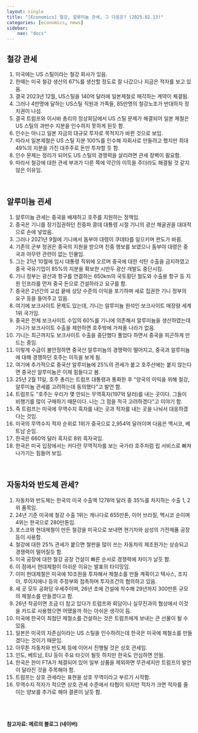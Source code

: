 ```yaml
---
layout: single
title: "[Economics] 철강, 알루미늄 관세, 그 다음은? (2025.02.13)"
categories: [economics, news]
sidebar:
    nav: "docs"
---
```


## 철강 관세
1. 미국에는 US 스틸이라는 철강 회사가 있음.
1. 한때는 미국 철강 생산의 67%를 생산할 정도로 잘 나갔으나 지금은 적자를 보고 있음.
1. 결국 2023년 12월, US스틸을 140억 달러에 일본제철로 매각하는 계약이 체결됨.
1. 그러나 4만명에 달하는 US스틸 직원과 가족들, 85만명의 철강노조가 반대하자 정치권이 나섬.
1. 결국 트럼프와 이시바 총리의 정상회담에서 US 스틸 문제가 해결되어 일본 제철은 US 스틸의 과반수 지분을 인수하지 못하게 된듯 함.
1. 인수는 아니고 일본 자금의 대규모 투자로 목적지가 바뀐 것으로 보임.
1. 따라서 일본제철은 US 스틸 지분 100%를 인수해 자회사로 만들려고 했지만 최대 49%의 지분을 가진 대주주로 돈만 투자할 듯 함.
1. 인수 문제는 정리가 되어도 US 스틸의 경쟁력을 살리려면 관세 장벽이 필요함.
1. 따라서 철강에 대한 관세 부과가 다른 쪽에 약간의 이득을 주더라도 해결될 것 같지 않은 이유임.

<br/>

## 알루미늄 괸세
1. 알루미늄 관세는 중국을 배제하고 호주를 지원하는 정책임.
1. 중국은 기니를 장기집권하던 친중파 콩데 대통령 시절 기니의 광산 채굴권을 대대적으로 손에 넣었음.
1. 그러나 2021년 9월에 기니에서 돔부야 대령이 쿠데타를 일으키며 판도가 바뀜.
1. 기존의 군부 정권은 중국의 지원을 받으며 친중 행보를 보였으나 돔부야 대령은 중국과 아무련 관련이 없는 인물임.
1. 그는 21년 10월에 임시 대통령 직위에 오르며 중국에 대한 석탄 수출을 금지하였고 중국 국유기업이 85%의 지분을 확보한 시만두 광산 개발도 중단시킴.
1. 기니 정부는 광산과 항구를 연결하는 650km의 국토횡단 철도와 수출용 항구 등 지원 인프라를 먼저 중국 돈으로 건설하라고 요구를 함.
1. 중국은 2년간의 교섭 끝에 상당 수준의 이익을 포기하며 새로 집권한 기니 정부의 요구 등을 들어주고 있음.
1. 여기에 보크사이트 문제도 있는데, 기니는 알루미늄 원석인 보크사이트 매장량 세계 1위 국가임.
1. 중국은 전체 보크사이트 수입의 60%를 기니에 의존해서 알루미늄을 생산하였는데 기나가 보크사이트 수출을 제한하면 호주밖에 가져올 나라가 없음.
1. 기니는 최근까지도 보크사이트 수출을 중단했다 풀었다 하면서 중국을 피곤하게 만드는 중임.
1. 이렇게 수급이 불안정하면 중국산 알루미늄의 경쟁력이 떨어지고, 중국과 알루미늄에 대해 경쟁하던 호주는 이득을 보게 됨.
1. 여기에 추가적으로 중국산 알루미늄에 25%의 관세가 붙고 호주산에는 붙지 않는다면 중국산 알루미늄은 이제 힘들다고 봄.
1. 25년 2월 11일, 호주 총리는 트럼프 대통령과 통화한 후 "양국의 이익을 위해 철강, 알루미늄 관세를 고려하는데 동의했다"고 발언 함.
1. 트럼프도 "호주는 우리가 몇 안되는 무역흑자(197억 달러)를 내는 곳이다. 그들이 비행기를 많이 구매하기 때문이다. 나는 그 점을 적극 고려하겠다"고 이야기 함.
1. 즉 트럼프는 미국에 무역수지 흑자를 내는 곳과 적자를 내는 곳을 나눠서 대응하겠다는 것임.
1. 미국의 무역수지 적자 순위로 1위가 중국으로 2,954억 달러이며 다음은 멕시코, 베트남 순임.
1. 한국은 660억 달러 흑자로 8위 흑자국임.
1. 한국은 미국 입장에서는 커다란 무역적자를 보는 국가라 호주처럼 립 서비스로 빠져나가기는 힘들어 보임.

<br/>

## 자동차와 반도체 관세?
1. 자동차와 반도체는 한국의 미국 수출액 1278억 달러 중 35%를 차지하는 수출 1, 2위 품목임.
1. 24년 기준 미국에 철강 수출 1위는 캐나다로 655만톤, 이어 브라질, 멕시코 순이며 4위는 한국으로 280만톤임.
1. 포스코와 현대제철이 만든 철강을 미국으로 보내면 현기차와 삼성의 가전제품 공장 등이 사용함.
1. 철강에 대한 25% 관세가 붙으면 철판을 많이 쓰는 자동차의 제조원가는 상승되고 경쟁력이 떨어질듯 함.
1. 미국 공장에 대한 철강 공장 건설이 빠른 순서로 경쟁력에 차이가 날듯 함.
1. 이 점에서 현대제철이 아쉬운 이유는 발표의 타이밍임.
1. 이미 현대제철은 미국에 10조원을 투자해서 제철소를 만들 계획이고 텍사스, 조지아, 루이지애나 등의 주정부와 접촉하며 투자조건의 협의하고 있음.
1. 세 곳 모두 공화당 우세주이며, 26년 초에 건설에 착수해 29년까지 300만톤 규모의 제철소를 만들겠다고 함.
1. 26년 착공이면 조금 더 참고 있다가 트럼프와 회담이나 실무진과의 협상에서 이것을 카드로 사용했으면 어땠을까 하는 아쉬운 생각이 듬.
1. 미국에 한국이 최첨단 제철소를 건설하는 것은 트럼프에게 보내는 큰 선물이 될 수 있음.
1. 일본은 미국의 자존심이라는 US 스틸을 인수하려는데 한국은 미국에 제철소를 만들겠다는 것이기 때문임.
1. 아무튼 자동차와 반도체 등에 이어서 진행될 것은 상호 관세임.
1. 인도, 베트남, EU 등이 주요 타깃이 될듯 하지만 한국도 안심하면 안됨.
1. 한국은 한미 FTA가 체결되어 있어 일부 상품을 제외하면 무관세지만 트럼프의 발언이 달라진 것을 주목해야 함.
1. 트럼프는 상호 관세라는 표현을 상호 무역이라고 부르기 시작함.
1. 무역수지 적자가 적으면 상호 관세 수준에서 타협이 되지만 적자가 크면 적자를 줄이는 양보를 추가로 해야 결론이 날듯 함.


<br/>
<br/>

#### 참고자료: 메르의 블로그 (네이버) 